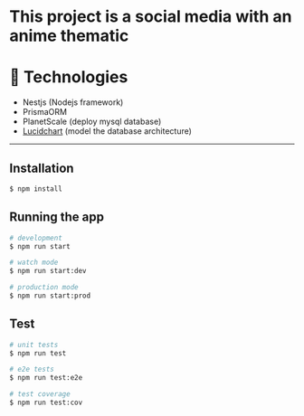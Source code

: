 # This project is a social media with an anime thematic

# 🔨 Technologies

- Nestjs (Nodejs framework)
- PrismaORM
- PlanetScale (deploy mysql database)
- [Lucidchart](https://lucid.app/lucidchart/9799e13c-970b-4717-ab41-9beed8a506f6/edit?viewport_loc=-253%2C-69%2C943%2C1080%2C0_0&invitationId=inv_acb285fa-cfd7-42f5-8a84-5ca1b478681d#) (model the database architecture)

___

## Installation

```bash
$ npm install
```

## Running the app

```bash
# development
$ npm run start

# watch mode
$ npm run start:dev

# production mode
$ npm run start:prod
```

## Test

```bash
# unit tests
$ npm run test

# e2e tests
$ npm run test:e2e

# test coverage
$ npm run test:cov
```